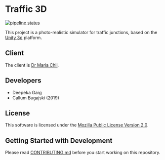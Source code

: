 # Traffic 3D

[![pipeline status](https://gitlab.com/beautifulcanoe/developers/traffic3d/badges/develop/pipeline.svg)](https://gitlab.com/beautifulcanoe/developers/traffic3d/commits/develop)

This project is a photo-realistic simulator for traffic junctions, based on the [Unity 3d](https://unity3d.com/unity) platform.

## Client

The client is [Dr Maria Chli](http://www.maria-chli.org/).

## Developers

* Deepeka Garg
* Callum Bugajski (2019)

## License

This software is licensed under the [Mozilla Public License Version 2.0](/LICENSE).

## Getting Started with Development

Please read [CONTRIBUTING.md](/CONTRIBUTING.md) before you start working on this repository.


